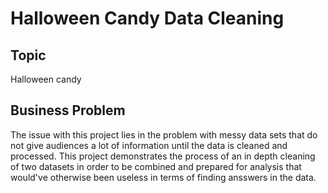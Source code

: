 # Halloween Candy Data Cleaning
## Topic

Halloween candy 

## Business Problem

The issue with this project lies in the problem with messy data sets that do not give audiences a lot of information until the data is cleaned and processed. This project demonstrates the process of an in depth cleaning of two datasets in order to be combined and prepared for analysis that would've otherwise been useless in terms of finding ansswers in the data. 
